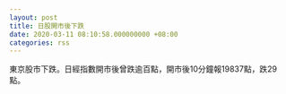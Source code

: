 ```yaml
---
layout: post
title: 日股開市後下跌
date: 2020-03-11 08:10:58.000000000 +08:00
categories: rss
---
```


東京股市下跌。日經指數開市後曾跌逾百點，開市後10分鐘報19837點，跌29點。
